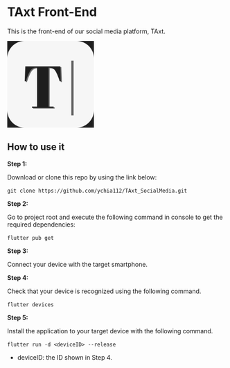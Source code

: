 # TAxt Front-End

This is the front-end of our social media platform, TAxt.

<img src="./TAxt_appIcon.png" width = "200" height = "200">

## How to use it

**Step 1:**

Download or clone this repo by using the link below:

```
git clone https://github.com/ychia112/TAxt_SocialMedia.git
```

**Step 2:**

Go to project root and execute the following command in console to get the required dependencies: 

```
flutter pub get 
```

**Step 3:**

Connect your device with the target smartphone.

**Step 4:**

Check that your device is recognized using the following command.

```
flutter devices
```

**Step 5:**

Install the application to your target device with the following command.

```
flutter run -d <deviceID> --release
```

* deviceID: the ID shown in Step 4.